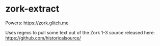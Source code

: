 # zork-extract

Powers: https://zork.glitch.me

Uses regexs to pull some text out of the Zork 1-3 source released here: https://github.com/historicalsource/
